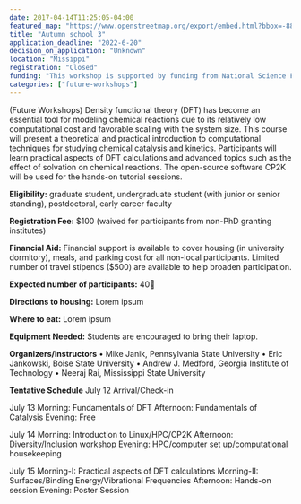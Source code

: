 ```yaml
---
date: 2017-04-14T11:25:05-04:00
featured_map: "https://www.openstreetmap.org/export/embed.html?bbox=-88.90909194946289%2C33.3713949556903%2C-88.67254257202148%2C33.5066198447588&amp;layer=mapnik"
title: "Autumn school 3"
application_deadline: "2022-6-20"
decision_on_application: "Unknown"
location: "Missippi"
registration: "Closed"
funding: "This workshop is supported by funding from National Science Foundation"
categories: ["future-workshops"]
---
```


(Future Workshops)
Density functional theory (DFT) has become an essential tool for modeling chemical reactions due to its relatively low computational cost and favorable scaling with the system size. This course will present a theoretical and practical introduction to computational techniques for studying chemical catalysis and kinetics. Participants will learn practical aspects of DFT calculations and advanced topics such as the effect of solvation on chemical reactions. The open-source software CP2K will be used for the hands-on tutorial sessions.

**Eligibility:** graduate student, undergraduate student (with junior or senior standing), postdoctoral, early career faculty

**Registration Fee:** $100 (waived for participants from non-PhD granting institutes)

**Financial Aid:** Financial support is available to cover housing (in university dormitory), meals, and parking cost for all non-local participants. Limited number of travel stipends ($500) are available to help broaden participation.

**Expected number of participants:** 40

**Directions to housing:** Lorem ipsum

**Where to eat:** Lorem ipsum

**Equipment Needed:** Students are encouraged to bring their laptop.

**Organizers/Instructors**
•  Mike Janik, Pennsylvania State University
•  Eric Jankowski, Boise State University
•  Andrew J. Medford, Georgia Institute of Technology
•  Neeraj Rai, Mississippi State University


**Tentative Schedule**
July 12
Arrival/Check-in

July 13
Morning: Fundamentals of DFT
Afternoon: Fundamentals of Catalysis
Evening: Free

July 14
Morning: Introduction to Linux/HPC/CP2K
Afternoon: Diversity/Inclusion workshop
Evening: HPC/computer set up/computational housekeeping

July 15
Morning-I:  Practical aspects of DFT calculations
Morning-II: Surfaces/Binding Energy/Vibrational Frequencies
Afternoon: Hands-on session
Evening: Poster Session